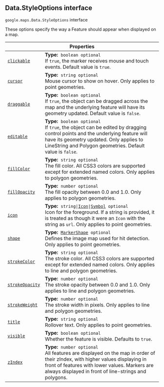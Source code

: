 
<devsite-heading text=" Data.StyleOptions interface" for="Data.StyleOptions" level="h2" link="" toc="" back-to-top=""><h2 id="Data.StyleOptions" is-upgraded="">Data.StyleOptions interface</h2></devsite-heading>
<p>
<code translate="no" dir="ltr"><span itemprop="path">google.maps</span>.<span itemprop="name">Data.StyleOptions</span></code>
interface
</p>
<p>These options specify the way a Feature should appear when displayed on a map.</p>
<div class="devsite-table-wrapper"><table class="properties responsive" summary="interface Data.StyleOptions - Properties">
<thead>
<tr><th colspan="2">Properties</th>
</tr></thead>
<tbody>
<tr id="Data.StyleOptions.clickable">
<td itemprop="property"><code translate="no" dir="ltr"><a class="secret-link" href="#Data.StyleOptions.clickable"><span>clickable</span></a></code></td>
<td><div><strong>Type:</strong>&nbsp; <code translate="no" dir="ltr">boolean <span class="optional-type-annotation">optional</span></code></div>
<div class="desc">If <code translate="no" dir="ltr">true</code>, the marker receives mouse and touch events. Default value is <code translate="no" dir="ltr">true</code>.</div></td>
</tr>
<tr id="Data.StyleOptions.cursor">
<td itemprop="property"><code translate="no" dir="ltr"><a class="secret-link" href="#Data.StyleOptions.cursor"><span>cursor</span></a></code></td>
<td><div><strong>Type:</strong>&nbsp; <code translate="no" dir="ltr">string <span class="optional-type-annotation">optional</span></code></div>
<div class="desc">Mouse cursor to show on hover. Only applies to point geometries.</div></td>
</tr>
<tr id="Data.StyleOptions.draggable">
<td itemprop="property"><code translate="no" dir="ltr"><a class="secret-link" href="#Data.StyleOptions.draggable"><span>draggable</span></a></code></td>
<td><div><strong>Type:</strong>&nbsp; <code translate="no" dir="ltr">boolean <span class="optional-type-annotation">optional</span></code></div>
<div class="desc">If <code translate="no" dir="ltr">true</code>, the object can be dragged across the map and the underlying feature will have its geometry updated. Default value is <code translate="no" dir="ltr">false</code>.</div></td>
</tr>
<tr id="Data.StyleOptions.editable">
<td itemprop="property"><code translate="no" dir="ltr"><a class="secret-link" href="#Data.StyleOptions.editable"><span>editable</span></a></code></td>
<td><div><strong>Type:</strong>&nbsp; <code translate="no" dir="ltr">boolean <span class="optional-type-annotation">optional</span></code></div>
<div class="desc">If <code translate="no" dir="ltr">true</code>, the object can be edited by dragging control points and the underlying feature will have its geometry updated. Only applies to LineString and Polygon geometries. Default value is <code translate="no" dir="ltr">false</code>.</div></td>
</tr>
<tr id="Data.StyleOptions.fillColor">
<td itemprop="property"><code translate="no" dir="ltr"><a class="secret-link" href="#Data.StyleOptions.fillColor"><span>fillColor</span></a></code></td>
<td><div><strong>Type:</strong>&nbsp; <code translate="no" dir="ltr">string <span class="optional-type-annotation">optional</span></code></div>
<div class="desc">The fill color. All CSS3 colors are supported except for extended named colors. Only applies to polygon geometries.</div></td>
</tr>
<tr id="Data.StyleOptions.fillOpacity">
<td itemprop="property"><code translate="no" dir="ltr"><a class="secret-link" href="#Data.StyleOptions.fillOpacity"><span>fillOpacity</span></a></code></td>
<td><div><strong>Type:</strong>&nbsp; <code translate="no" dir="ltr">number <span class="optional-type-annotation">optional</span></code></div>
<div class="desc">The fill opacity between 0.0 and 1.0. Only applies to polygon geometries.</div></td>
</tr>
<tr id="Data.StyleOptions.icon">
<td itemprop="property"><code translate="no" dir="ltr"><a class="secret-link" href="#Data.StyleOptions.icon"><span>icon</span></a></code></td>
<td><div><strong>Type:</strong>&nbsp; <code translate="no" dir="ltr">string|<a href="Icon.md">Icon</a>|<a href="Symbol.md">Symbol</a> <span class="optional-type-annotation">optional</span></code></div>
<div class="desc">Icon for the foreground. If a string is provided, it is treated as though it were an <code translate="no" dir="ltr">Icon</code> with the string as <code translate="no" dir="ltr">url</code>. Only applies to point geometries.</div></td>
</tr>
<tr id="Data.StyleOptions.shape">
<td itemprop="property"><code translate="no" dir="ltr"><a class="secret-link" href="#Data.StyleOptions.shape"><span>shape</span></a></code></td>
<td><div><strong>Type:</strong>&nbsp; <code translate="no" dir="ltr"><a href="MarkerShape.md">MarkerShape</a> <span class="optional-type-annotation">optional</span></code></div>
<div class="desc">Defines the image map used for hit detection. Only applies to point geometries.</div></td>
</tr>
<tr id="Data.StyleOptions.strokeColor">
<td itemprop="property"><code translate="no" dir="ltr"><a class="secret-link" href="#Data.StyleOptions.strokeColor"><span>strokeColor</span></a></code></td>
<td><div><strong>Type:</strong>&nbsp; <code translate="no" dir="ltr">string <span class="optional-type-annotation">optional</span></code></div>
<div class="desc">The stroke color. All CSS3 colors are supported except for extended named colors. Only applies to line and polygon geometries.</div></td>
</tr>
<tr id="Data.StyleOptions.strokeOpacity">
<td itemprop="property"><code translate="no" dir="ltr"><a class="secret-link" href="#Data.StyleOptions.strokeOpacity"><span>strokeOpacity</span></a></code></td>
<td><div><strong>Type:</strong>&nbsp; <code translate="no" dir="ltr">number <span class="optional-type-annotation">optional</span></code></div>
<div class="desc">The stroke opacity between 0.0 and 1.0. Only applies to line and polygon geometries.</div></td>
</tr>
<tr id="Data.StyleOptions.strokeWeight">
<td itemprop="property"><code translate="no" dir="ltr"><a class="secret-link" href="#Data.StyleOptions.strokeWeight"><span>strokeWeight</span></a></code></td>
<td><div><strong>Type:</strong>&nbsp; <code translate="no" dir="ltr">number <span class="optional-type-annotation">optional</span></code></div>
<div class="desc">The stroke width in pixels. Only applies to line and polygon geometries.</div></td>
</tr>
<tr id="Data.StyleOptions.title">
<td itemprop="property"><code translate="no" dir="ltr"><a class="secret-link" href="#Data.StyleOptions.title"><span>title</span></a></code></td>
<td><div><strong>Type:</strong>&nbsp; <code translate="no" dir="ltr">string <span class="optional-type-annotation">optional</span></code></div>
<div class="desc">Rollover text. Only applies to point geometries.</div></td>
</tr>
<tr id="Data.StyleOptions.visible">
<td itemprop="property"><code translate="no" dir="ltr"><a class="secret-link" href="#Data.StyleOptions.visible"><span>visible</span></a></code></td>
<td><div><strong>Type:</strong>&nbsp; <code translate="no" dir="ltr">boolean <span class="optional-type-annotation">optional</span></code></div>
<div class="desc">Whether the feature is visible. Defaults to <code translate="no" dir="ltr">true</code>.</div></td>
</tr>
<tr id="Data.StyleOptions.zIndex">
<td itemprop="property"><code translate="no" dir="ltr"><a class="secret-link" href="#Data.StyleOptions.zIndex"><span>zIndex</span></a></code></td>
<td><div><strong>Type:</strong>&nbsp; <code translate="no" dir="ltr">number <span class="optional-type-annotation">optional</span></code></div>
<div class="desc">All features are displayed on the map in order of their zIndex, with higher values displaying in front of features with lower values. Markers are always displayed in front of line-strings and polygons.</div></td>
</tr>
</tbody>
</table></div>
<script src="replace_links.js"></script>
